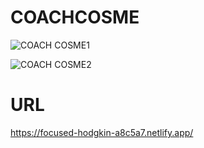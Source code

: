 # COACHCOSME


![COACH COSME1](https://user-images.githubusercontent.com/89112624/151919052-7e8df805-0486-4b91-97b6-320abc701a56.png)

![COACH COSME2](https://user-images.githubusercontent.com/89112624/151918758-04db98c2-975f-416f-ad50-432d56aad215.png)


# URL
https://focused-hodgkin-a8c5a7.netlify.app/

